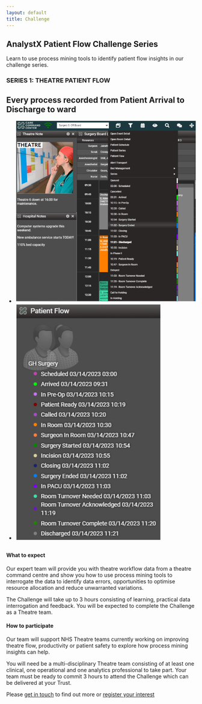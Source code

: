 ```yaml
--- 
layout: default
title: Challenge
---
```




<h2>AnalystX Patient Flow Challenge Series</h2>

<p>Learn to use process mining tools to identify patient flow insights in our challenge series.</p>

<h3>SERIES 1: THEATRE PATIENT FLOW </h3>

<h2>Every process recorded from Patient Arrival to Discharge to ward </h2>
<ul class="nhsuk-grid-row nhsuk-card-group">
    <li class="nhsuk-grid-column-one-half nhsuk-card-group__item">
        <div class="nhsuk-card nhsuk-card--clickable">
            <img class="nhsuk-card__img" src="assets/img/pmpc1.PNG" alt="AnalystX Process Mining">
            <div class="nhsuk-card__content">
            </div>
        </div>
    </li>
    <li class="nhsuk-grid-column-one-half nhsuk-card-group__item">
        <div class="nhsuk-card nhsuk-card--clickable">
            <img class="nhsuk-card__img" src="assets/img/pmpc2.PNG" alt="AnalystX Process Mining">
            <div class="nhsuk-card__content">
            </div>
        </div>
    </li>
</ul>

<h2>

<h4>What to expect</h4>
<p>Our expert team will provide you with theatre workflow data from a theatre command centre and show you how to use process mining tools to interrogate the data to identify data errors, opportunities to optimise resource allocation and reduce unwarranted variations.
</p>
<p>
The Challenge will take up to 3 hours consisting of learning, practical data interrogation and feedback. You will be expected to complete the Challenge as a Theatre team.
</p>
<h4>
How to participate</h4>
<p>
Our team will support NHS Theatre teams currently working on improving theatre flow, productivity or patient safety to explore how process mining insights can help.
</p>
<p>
You will need be a multi-disciplinary Theatre team consisting of at least one clinical, one operational and one analytics professional to take part.  Your team must be ready to commit 3 hours to attend the Challenge which can be delivered at your Trust.
</p>
<p>
Please <a href="mailto=england.analystx@nhs.net">get in touch</a> to find out more or <a href="https://forms.office.com/e/6GKq8BFBCK">register your interest</a>

